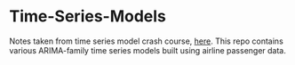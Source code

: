 # Time-Series-Models

Notes taken from time series model crash course, [here](https://www.youtube.com/playlist?list=PLKmQjl_R9bYd32uHImJxQSFZU5LPuXfQe).
 This repo contains various ARIMA-family time series models built using airline passenger data.

